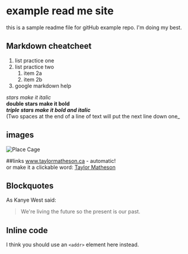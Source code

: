 # example read me site
this is a sample readme file for gitHub example repo. I'm doing my best.

## Markdown cheatcheet
1. list practice one
2. list practice two
    1. item 2a
    2. item 2b
3. google markdown help

*stars make it italic*  
**double stars make it bold**  
***triple stars make it bold and italic***  
(Two spaces at the end of a line of text will put the next line down one_

## images
![Place Cage](https://www.placecage.com/200/300)


##links
www.taylormatheson.ca - automatic!  
 or make it a clickable word: [Taylor Matheson](http://taylormatheson.ca)

## Blockquotes
As Kanye West said:

> We're living the future so
> the present is our past.

## Inline code
I think you should use an
`<addr>` element here instead.